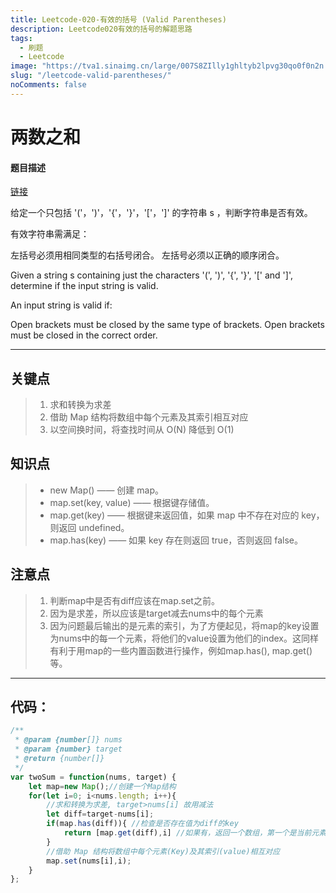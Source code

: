 ```yaml
---
title: Leetcode-020-有效的括号 (Valid Parentheses)
description: Leetcode020有效的括号的解题思路
tags:
  - 刷题
  - Leetcode
image: "https://tva1.sinaimg.cn/large/007S8ZIlly1ghltyb2lpvg30qo0f0n2n.gif"
slug: "/leetcode-valid-parentheses/"
noComments: false
---
```


两数之和
====
#### 题目描述
[链接](https://leetcode-cn.com/problems/valid-parentheses)

给定一个只包括 '('，')'，'{'，'}'，'['，']' 的字符串 s ，判断字符串是否有效。

有效字符串需满足：

左括号必须用相同类型的右括号闭合。
左括号必须以正确的顺序闭合。


Given a string s containing just the characters '(', ')', '{', '}', '[' and ']', determine if the input string is valid.

An input string is valid if:

Open brackets must be closed by the same type of brackets.
Open brackets must be closed in the correct order.
 


***
关键点
----
>1. 求和转换为求差
>2. 借助 Map 结构将数组中每个元素及其索引相互对应
>3. 以空间换时间，将查找时间从 O(N) 降低到 O(1)

知识点
----
>- new Map() —— 创建 map。
>- map.set(key, value) —— 根据键存储值。
>- map.get(key) —— 根据键来返回值，如果 map 中不存在对应的 key，则返回 undefined。
>- map.has(key) —— 如果 key 存在则返回 true，否则返回 false。

注意点
----
>1. 判断map中是否有diff应该在map.set之前。
>2. 因为是求差，所以应该是target减去nums中的每个元素
>3. 因为问题最后输出的是元素的索引，为了方便起见，将map的key设置为nums中的每一个元素，将他们的value设置为他们的index。这同样有利于用map的一些内置函数进行操作，例如map.has(), map.get()等。

***
代码：
----

```js
/**
 * @param {number[]} nums
 * @param {number} target
 * @return {number[]}
 */
var twoSum = function(nums, target) {
    let map=new Map();//创建一个Map结构
    for(let i=0; i<nums.length; i++){
        //求和转换为求差, target>nums[i] 故用减法
        let diff=target-nums[i];
        if(map.has(diff)){ //检查是否存在值为diff的key
            return [map.get(diff),i] //如果有，返回一个数组，第一个是当前元素的索引，第二个是map中key为diff的索引
        }
        //借助 Map 结构将数组中每个元素(Key)及其索引(value)相互对应
        map.set(nums[i],i);
    }
};

